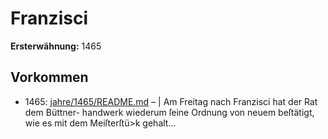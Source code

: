 # Franzisci

**Ersterwähnung:** 1465

## Vorkommen
- 1465: [jahre/1465/README.md](../jahre/1465/README.md) – |
Am Freitag nach Franzisci hat der Rat dem Büttner-
handwerk wiederum ſeine Ordnung von neuem beſtätigt,
wie es mit dem Meiſterſtü>k gehalt...
